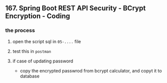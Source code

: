 ## 167. Spring Boot REST API Security - BCrypt Encryption - Coding

### the process
1. open the script sql in `05-....` file 
2. test this in `postman`

3. if case of updating password
   * copy the encrypted passwrod from bcrypt calculator, and copyt it to database

